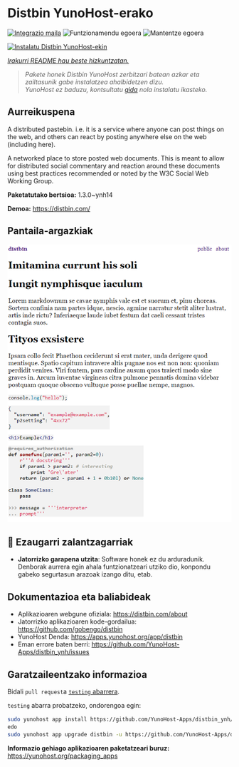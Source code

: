 <!--
Ohart ongi: README hau automatikoki sortu da <https://github.com/YunoHost/apps/tree/master/tools/readme_generator>ri esker
EZ editatu eskuz.
-->

# Distbin YunoHost-erako

[![Integrazio maila](https://dash.yunohost.org/integration/distbin.svg)](https://ci-apps.yunohost.org/ci/apps/distbin/) ![Funtzionamendu egoera](https://ci-apps.yunohost.org/ci/badges/distbin.status.svg) ![Mantentze egoera](https://ci-apps.yunohost.org/ci/badges/distbin.maintain.svg)

[![Instalatu Distbin YunoHost-ekin](https://install-app.yunohost.org/install-with-yunohost.svg)](https://install-app.yunohost.org/?app=distbin)

*[Irakurri README hau beste hizkuntzatan.](./ALL_README.md)*

> *Pakete honek Distbin YunoHost zerbitzari batean azkar eta zailtasunik gabe instalatzea ahalbidetzen dizu.*  
> *YunoHost ez baduzu, kontsultatu [gida](https://yunohost.org/install) nola instalatu ikasteko.*

## Aurreikuspena

A distributed pastebin. i.e. it is a service where anyone can post things on the web, and others can react by posting anywhere else on the web (including here).

A networked place to store posted web documents. This is meant to allow for distributed social commentary and reaction around these documents using best practices recommended or noted by the W3C Social Web Working Group.


**Paketatutako bertsioa:** 1.3.0~ynh14

**Demoa:** <https://distbin.com/>

## Pantaila-argazkiak

![Distbin(r)en pantaila-argazkia](./doc/screenshots/screenshot.PNG)

## :red_circle: Ezaugarri zalantzagarriak

- **Jatorrizko garapena utzita**: Software honek ez du arduradunik. Denborak aurrera egin ahala funtzionatzeari utziko dio, konpondu gabeko segurtasun arazoak izango ditu, etab.

## Dokumentazioa eta baliabideak

- Aplikazioaren webgune ofiziala: <https://distbin.com/about>
- Jatorrizko aplikazioaren kode-gordailua: <https://github.com/gobengo/distbin>
- YunoHost Denda: <https://apps.yunohost.org/app/distbin>
- Eman errore baten berri: <https://github.com/YunoHost-Apps/distbin_ynh/issues>

## Garatzaileentzako informazioa

Bidali `pull request`a [`testing` abarrera](https://github.com/YunoHost-Apps/distbin_ynh/tree/testing).

`testing` abarra probatzeko, ondorengoa egin:

```bash
sudo yunohost app install https://github.com/YunoHost-Apps/distbin_ynh/tree/testing --debug
edo
sudo yunohost app upgrade distbin -u https://github.com/YunoHost-Apps/distbin_ynh/tree/testing --debug
```

**Informazio gehiago aplikazioaren paketatzeari buruz:** <https://yunohost.org/packaging_apps>
